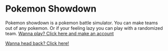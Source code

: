 # Pokemon Showdown 

Pokemon showdown is a pokemon battle simulator.
You can make teams out of any pokemon.
Or if your feeling lazy you can play with a randomized team.
[Wanna play? Click here and make an account](https://pokemonshowdown.com/)

[Wanna head back? Click here!](https://acer1228.github.io/)

